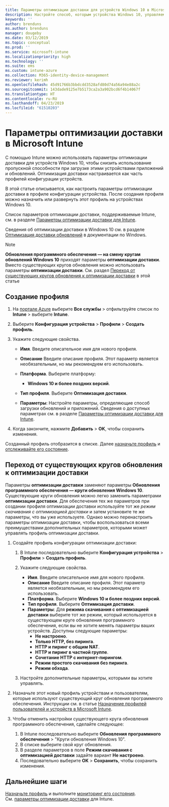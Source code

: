 ```yaml
---
title: Параметры оптимизации доставки для устройств Windows 10 в Microsoft Intune — Azure | Документация Майкрософт
description: Настройте способ, которым устройства Windows 10, управляемые через Intune, используют оптимизацию доставки. Узнайте, как в Intune создать профиль конфигурации устройства, чтобы устанавливать обновления из Интернета, и как заменить существующие круги обновления профилем оптимизации доставки.
keywords: ''
author: brenduns
ms.author: brenduns
manager: dougeby
ms.date: 03/12/2019
ms.topic: conceptual
ms.prod: ''
ms.service: microsoft-intune
ms.localizationpriority: high
ms.technology: ''
ms.suite: ems
ms.custom: intune-azure
ms.collection: M365-identity-device-management
ms.reviewer: kerimh
ms.openlocfilehash: 45d91766b3bbdcdd3528afd80d74a56a94e88a2c
ms.sourcegitcommit: 143dade9125e7b5173ca2a3a902bcd6f4b14067f
ms.translationtype: HT
ms.contentlocale: ru-RU
ms.lasthandoff: 04/23/2019
ms.locfileid: "61510203"
---
```

# <a name="delivery-optimization-settings-in-microsoft-intune"></a>Параметры оптимизации доставки в Microsoft Intune

С помощью Intune можно использовать параметры оптимизации доставки для устройств Windows 10, чтобы снизить использование пропускной способности при загрузке этими устройствами приложений и обновлений. Оптимизация доставки настраивается как часть профилей конфигурации устройств.  

В этой статье описывается, как настроить параметры оптимизации доставки в профиле конфигурации устройства. После создания профиля можно назначить или развернуть этот профиль на устройствах Windows 10. 

Список параметров оптимизации доставки, поддерживаемые Intune, см. в разделе [Параметры оптимизации доставки для Intune](delivery-optimization-settings.md).  

Сведения об оптимизации доставки в Windows 10 см. в разделе [Оптимизация доставки обновлений](https://docs.microsoft.com/windows/deployment/update/waas-delivery-optimization) в документации по Windows.  


> [!NOTE]
> **Обновления программного обеспечения — на смену кругам обновлений Windows 10** приходят параметры **оптимизации доставки**. Вместо существующих кругов обновления можно использовать параметры **оптимизации доставки**. См. раздел [Переход от существующих кругов обновления к оптимизации доставки](#move-existing-update-rings-to-delivery-optimization) в этой статье 
## <a name="create-the-profile"></a>Создание профиля

1. На [портале Azure](https://portal.azure.com) выберите **Все службы** > отфильтруйте список по **Intune** > выберите **Intune**.

2. Выберите **Конфигурация устройства** > **Профили** > **Создать профиль**.

3. Укажите следующие свойства.

    - **Имя**. Введите описательное имя для нового профиля.
    - **Описание** Введите описание профиля. Этот параметр является необязательным, но мы рекомендуем его использовать.
    - **Платформа**. Выберите платформу:  

        - **Windows 10 и более поздних версий**.

    - **Тип профиля**. Выберите **Оптимизация доставки**.
    - **Параметры**: Настройте параметры, определяющие способ загрузки обновлений и приложений. Сведения о доступных параметрах см. в разделе [Параметры оптимизации доставки для Intune](delivery-optimization-settings.md).

4. Когда закончите, нажмите **Добавить** > **OK**, чтобы сохранить изменения.

Созданный профиль отобразится в списке. Далее [назначьте профиль](device-profile-assign.md) и [отслеживайте его состояние](device-profile-monitor.md).

## <a name="move-existing-update-rings-to-delivery-optimization"></a>Переход от существующих кругов обновления к оптимизации доставки

Параметры **оптимизации доставки** заменяют параметры **Обновления программного обеспечения — круги обновления Windows 10**. Существующие круги обновления можно легко заменить параметрами **оптимизации доставки**. Для обеспечения тех же параметров при создании профиля оптимизации доставки используйте тот же *режим скачивания с оптимизацией доставки* и затем установите те же параметры, что вы уже используете. Однако можно перенастроить параметры оптимизации доставки, чтобы воспользоваться всеми преимуществами дополнительных параметров, которыми может управлять профиль оптимизации доставки.

1. Создайте профиль конфигурации оптимизации доставки:

    1. В Intune последовательно выберите **Конфигурация устройства** > **Профили** > **Создать профиль**.
    2. Укажите следующие свойства.

        - **Имя**. Введите описательное имя для нового профиля.
        - **Описание** Введите описание профиля. Этот параметр является необязательным, но мы рекомендуем его использовать.
        - **Платформа**. Выберите **Windows 10 и более поздних версий**.
        - **Тип профиля**. Выберите **Оптимизация доставки**.
        - **Параметры**: Для **режима скачивания с оптимизацией доставки** выберите тот же режим, который используется в существующем круге обновления программного обеспечения, если вы не хотите менять параметры ваших устройств. Доступны следующие параметры:
            - **Не настроено**.
            - **Только HTTP, без пиринга**.
            - **HTTP и пиринг с общим NAT**.
            - **HTTP и пиринг в частной группе**.
            - **Сочетание HTTP с интернет-пирингом**.
            - **Режим простого скачивания без пиринга**.
            - **Режим обхода**.
    3. Настройте дополнительные параметры, которыми вы хотите управлять.
1. Назначьте этот новый профиль устройствам и пользователям, которые используют существующий круг обновления программного обеспечения. Инструкции см. в статье [Назначение профилей пользователей и устройств в Microsoft Intune](device-profile-assign.md).

3. Чтобы отменить настройки существующего круга обновления программного обеспечения, сделайте следующее:
    1. В Intune последовательно выберите **Обновления программного обеспечения** > "Круги обновления Windows 10".
    2. В списке выберите свой круг обновления.
    3. В разделе параметров в поле **Режим скачивания с оптимизацией доставки** задайте вариант **Не настроено**.
    4. Последовательно выберите **OK** > **Сохранить**, чтобы сохранить изменения.

## <a name="next-steps"></a>Дальнейшие шаги

[Назначьте профиль](device-profile-assign.md) и выполните [мониторинг его состояния](device-profile-monitor.md).  
См. [параметры оптимизации доставки](delivery-optimization-settings.md) для Intune.
